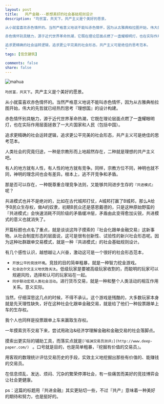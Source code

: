 ```yaml
---
layout: post
title:   共产金融---断想美好的社会基础规则设计
description: "均贫富，共天下。共产主义是个美好的愿景。

从小就蛮喜欢赤色情怀的。当然严格意义地说不能叫赤色情怀，因为从古雅典柏拉图开始，伟大的先哲就已经热烈思考『理想国』的设计构建。

赤色情怀别具魅力，源于近代世界革命热潮，它既在理论层面点燃了一盏耀眼明灯，也在实际作用层面拯救了一大片国家和人民（包括中国）。

追求更精确的社会运转逻辑，追求更公平完美的社会形态，共产主义可是绝佳的思考范本。
"
tags: [信念建筑]

comments: false
share: false
---
```





![mahua](https://ws2.sinaimg.cn/large/006tKfTcgy1fhzj1a6a3ij308o08ojus.jpg)


`均贫富，共天下`。共产主义是个美好的愿景。

从小就蛮喜欢赤色情怀的。当然严格意义地说不能叫赤色情怀，因为从古雅典柏拉图开始，伟大的先哲就已经热烈思考『理想国』的设计构建。

赤色情怀别具魅力，源于近代世界革命热潮，它既在理论层面点燃了一盏耀眼明灯，也在实际作用层面拯救了一大片国家和人民（包括中国）。

追求更精确的社会运转逻辑，追求更公平完美的社会形态，共产主义可是绝佳的思考范本。

人类社会的究竟归途，一种是宗教形而上地超然存在，二种就是理想的共产主义吧。

有人的地方就有人性，有人性的地方就有竞争。同样，宗教方位不同，神明也就不同，神明的理念间也会有差异。根本上，逃不开竞争和矛盾。

那是否可以存在，一种既尊重合理竞争法则，又能够共同进步生存的`『共进模式』`呢？

共进模式也并不是绝对的，比如在古代城邦打仗，A城邦打赢了B城邦，那么A给予B民众生存权，做A的奴隶，初期B民众还是感恩戴德的，只是这种原始野蛮的『共进模式』会快速消耗不同阶级的矛盾缓冲层，矛盾由此变得愈加尖锐，共进模式的意义也就消失了。

开篇标题也点名了重点，就是谈谈这阵子摸索的『社会化跟单金融交易』这新事物。从社会制度形态的层面说，这可是很有创新性、试验性的新兴社会形态呢。因为这种社群跟单交易模式，就是一种『共进模式』的社会基础规则设计。

有几个感性认识，越想越让人兴奋，激动这可是一个很好的社会形态范本，

* `开放公平的竞技环境`。竞技的目的简单粗暴，就是一种智力挖金游戏。
* `社会达尔文主义地优胜劣汰`。低级玩家是要被高级玩家收割的，而聪明的玩家可以规避风险，选择和认可的玩家站在一起。
* `同步联动宏观人类社会活动`。进行货币交易，就是一种和整个人类活动的相互作用关系。意义实际。


当然，仔细深思这几点的时候，不得不承认。这个游戏是残酷的，大多数玩家本身就是先天理性缺失，好在这种社会化跟单金融交易，就是给了他们一种投票跟单上车的生存权。

我个人也同样是投票跟单上车来赢取生存权。

一年摸索货币交易下来，尝试用政治&经济学理解金融和金融交易的社会落脚点。

摸索出更实际的辅助工具，而落实点就是`[『临渊交易员测评』](http://www.deep-paper.com/) ` 。口号就是目的，也是简单粗暴，『挖掘有价值的交易员』。

用客观的数理统计评估交易历史的手段，实效主义地挖掘出那些有价值的、能赚钱的交易员。

在信息烦乱、发达、烦闷、冗杂的繁荣停滞社会，有一些痛苦而美好的竞技博弈会让社会更健康。

ps：这篇的标题用『共进金融』其实更贴切一些，不过『共产』意味着一种美好的期待和努力，也是挺好的。
 



